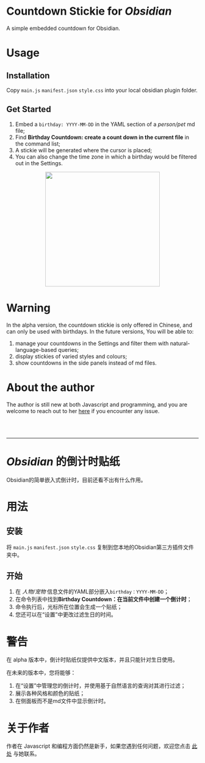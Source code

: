 # Countdown Stickie for _Obsidian_
A simple embedded countdown for Obsidian.

# Usage
## Installation
Copy ```main.js``` ```manifest.json``` ```style.css``` into your local obsidian plugin folder.

## Get Started
1. Embed a ```birthday: YYYY-MM-DD``` in the YAML section of a _person/pet_ md file;
2. Find **Birthday Countdown: create a count down in the current file** in the command list;
3. A stickie will be generated where the cursor is placed;
4. You can also change the time zone in which a birthday would be filtered out in the Settings.

<p align="center" width="100%"><img src="https://user-images.githubusercontent.com/58488160/142820583-163f23bb-9fd4-4a90-bd32-1cf9d39e490a.png" width="300"></p>


# Warning
In the alpha version, the countdown stickie is only offered in Chinese, and can only be used with birthdays. 
In the future versions, You will be able to:
1. manage your countdowns in the Settings and filter them with natural-language-based queries;
2. display stickies of varied styles and colours;
3. show countdowns in the side panels instead of md files.

# About the author
The author is still new at both Javascript and programming, and you are welcome to reach out to her [here](mailto:yw510@cantab.ac.uk) if you encounter any issue.

<br>
<br>

---

# _Obsidian_ 的倒计时贴纸
Obsidian的简单嵌入式倒计时，目前还看不出有什么作用。

# 用法
## 安装
将 ```main.js``` ```manifest.json``` ```style.css``` 复制到您本地的Obsidian第三方插件文件夹中。

## 开始
1. 在 _人物/宠物_ 信息文件的YAML部分嵌入```birthday：YYYY-MM-DD```；
2. 在命令列表中找到**Birthday Countdown：在当前文件中创建一个倒计时**；
3. 命令执行后，光标所在位置会生成一个贴纸；
4. 您还可以在“设置”中更改过滤生日的时间。

# 警告
在 alpha 版本中，倒计时贴纸仅提供中文版本，并且只能针对生日使用。

在未来的版本中，您将能够：
1. 在“设置”中管理您的倒计时，并使用基于自然语言的查询对其进行过滤；
2. 展示各种风格和颜色的贴纸；
3. 在侧面板而不是md文件中显示倒计时。

# 关于作者
作者在 Javascript 和编程方面仍然是新手，如果您遇到任何问题，欢迎您点击 [此处](mailto:yw510@cantab.ac.uk) 与她联系。


